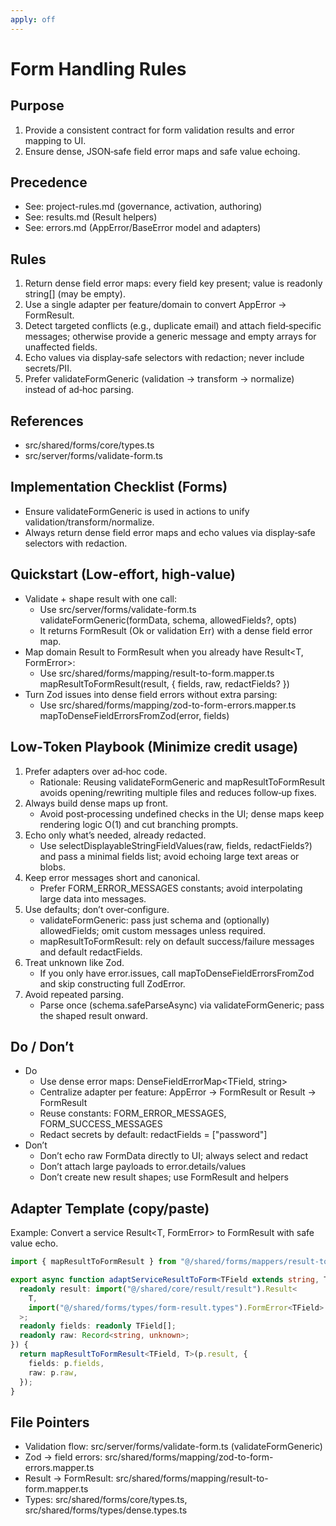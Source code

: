 ```yaml
---
apply: off
---
```


# Form Handling Rules

## Purpose

1. Provide a consistent contract for form validation results and error mapping to UI.
2. Ensure dense, JSON‑safe field error maps and safe value echoing.

## Precedence

- See: project-rules.md (governance, activation, authoring)
- See: results.md (Result helpers)
- See: errors.md (AppError/BaseError model and adapters)

## Rules

1. Return dense field error maps: every field key present; value is readonly string[] (may be empty).
2. Use a single adapter per feature/domain to convert AppError → FormResult.
3. Detect targeted conflicts (e.g., duplicate email) and attach field‑specific messages; otherwise provide a generic message and empty arrays for unaffected fields.
4. Echo values via display‑safe selectors with redaction; never include secrets/PII.
5. Prefer validateFormGeneric (validation → transform → normalize) instead of ad‑hoc parsing.

## References

- src/shared/forms/core/types.ts
- src/server/forms/validate-form.ts

## Implementation Checklist (Forms)

- Ensure validateFormGeneric is used in actions to unify validation/transform/normalize.
- Always return dense field error maps and echo values via display‑safe selectors with redaction.

## Quickstart (Low-effort, high‑value)

- Validate + shape result with one call:
  - Use src/server/forms/validate-form.ts validateFormGeneric(formData, schema, allowedFields?, opts)
  - It returns FormResult (Ok or validation Err) with a dense field error map.
- Map domain Result to FormResult when you already have Result<T, FormError>:
  - Use src/shared/forms/mapping/result-to-form.mapper.ts mapResultToFormResult(result, { fields, raw, redactFields? })
- Turn Zod issues into dense field errors without extra parsing:
  - Use src/shared/forms/mapping/zod-to-form-errors.mapper.ts mapToDenseFieldErrorsFromZod(error, fields)

## Low‑Token Playbook (Minimize credit usage)

1. Prefer adapters over ad‑hoc code.
   - Rationale: Reusing validateFormGeneric and mapResultToFormResult avoids opening/rewriting multiple files and reduces follow‑up fixes.
2. Always build dense maps up front.
   - Avoid post‑processing undefined checks in the UI; dense maps keep rendering logic O(1) and cut branching prompts.
3. Echo only what’s needed, already redacted.
   - Use selectDisplayableStringFieldValues(raw, fields, redactFields?) and pass a minimal fields list; avoid echoing large text areas or blobs.
4. Keep error messages short and canonical.
   - Prefer FORM_ERROR_MESSAGES constants; avoid interpolating large data into messages.
5. Use defaults; don’t over‑configure.
   - validateFormGeneric: pass just schema and (optionally) allowedFields; omit custom messages unless required.
   - mapResultToFormResult: rely on default success/failure messages and default redactFields.
6. Treat unknown like Zod.
   - If you only have error.issues, call mapToDenseFieldErrorsFromZod and skip constructing full ZodError.
7. Avoid repeated parsing.
   - Parse once (schema.safeParseAsync) via validateFormGeneric; pass the shaped result onward.

## Do / Don’t

- Do
  - Use dense error maps: DenseFieldErrorMap<TField, string>
  - Centralize adapter per feature: AppError → FormResult or Result → FormResult
  - Reuse constants: FORM_ERROR_MESSAGES, FORM_SUCCESS_MESSAGES
  - Redact secrets by default: redactFields = ["password"]
- Don’t
  - Don’t echo raw FormData directly to UI; always select and redact
  - Don’t attach large payloads to error.details/values
  - Don’t create new result shapes; use FormResult and helpers

## Adapter Template (copy/paste)

Example: Convert a service Result<T, FormError<TField>> to FormResult with safe value echo.

```ts
import { mapResultToFormResult } from "@/shared/forms/mappers/result-to-form-result.mapper";

export async function adaptServiceResultToForm<TField extends string, T>(p: {
  readonly result: import("@/shared/core/result/result").Result<
    T,
    import("@/shared/forms/types/form-result.types").FormError<TField>
  >;
  readonly fields: readonly TField[];
  readonly raw: Record<string, unknown>;
}) {
  return mapResultToFormResult<TField, T>(p.result, {
    fields: p.fields,
    raw: p.raw,
  });
}
```

## File Pointers

- Validation flow: src/server/forms/validate-form.ts (validateFormGeneric)
- Zod → field errors: src/shared/forms/mapping/zod-to-form-errors.mapper.ts
- Result → FormResult: src/shared/forms/mapping/result-to-form.mapper.ts
- Types: src/shared/forms/core/types.ts, src/shared/forms/types/dense.types.ts
